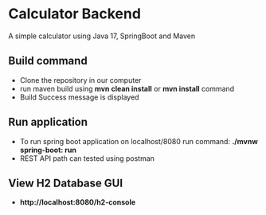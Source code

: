 # Calculator Backend
A simple calculator using Java 17, SpringBoot and Maven

## Build command
- Clone the repository in our computer
- run maven build using **mvn clean install** or **mvn install** command
- Build Success message is displayed

## Run application
- To run spring boot application on localhost/8080 run command: **./mvnw spring-boot: run**
- REST API path can tested using postman

## View H2 Database GUI
- **http://localhost:8080/h2-console**

